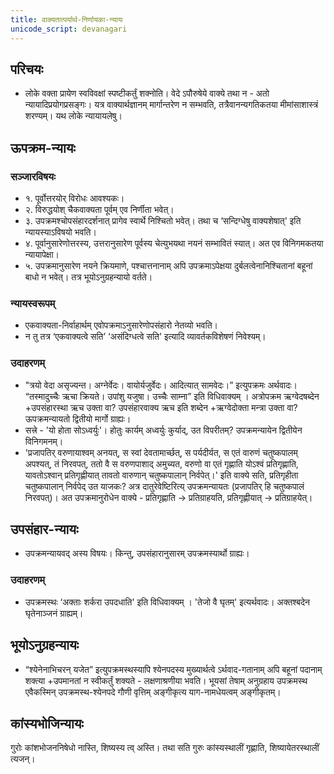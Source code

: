```yaml
---
title: वाक्यतात्पर्यार्थ-निर्णायका-न्यायः
unicode_script: devanagari
---
```


## परिचयः
- लोके वक्ता प्रायेण स्वविवक्षां स्पष्टीकर्तुं शक्नोति। वेदे ऽपौरुषेये वाक्ये तथा न - अतो न्यायादिप्रयोगप्रसङ्गः। यत्र वाक्यार्थज्ञानम् मार्गान्तरेण न सम्भवति, तत्रैवानन्यगतिकतया मीमांसाशास्त्रं शरण्यम्। यथ लोके न्यायायलेषु।

## ऊपक्रम-न्यायः
### सञ्जारविषयः
- १. पूर्वोत्तरयोर् विरोधः आवश्यकः। 
- २. विरुद्धयोश् चैकवाक्यता पूर्वम् एव निर्णीता भवेत्। 
- ३. उपक्रमश्चोपसंहारदर्शनात् प्रागेव स्वार्थे निश्चितो भवेत्। तथा च ‘सन्दिग्धेषु वाक्यशेषात्' इति न्यायस्याऽविषयो भवति। 
- ४. पूर्वानुसारेणोत्तरस्य, उत्तरानुसारेण पूर्वस्य चेत्युभयथा नयनं सम्भावितं स्यात्। अत एव विनिगमकतया न्यायापेक्षा।
- ५. उपक्रमानुसारेण नयने क्रियमाणे, पश्चात्तनानाम् अपि उपक्रमाऽपेक्षया दुर्बलत्वेनानिश्चितानां बहूनां बाधो न भवेत्। तत्र भूयोऽनुग्रहन्यायो वर्तते।

### न्यायस्वरूपम्
- एकवाक्यता-निर्वाहार्थम् एवोपक्रमाऽनुसारेणोपसंहारो नेतव्यो भवति।
- न तु तत्र ‘एकवाक्यत्वे सति’ ‘असंदिग्धत्वे सति' इत्यादि व्यावर्तकविशेषणं निवेश्यम्। 

### उदाहरणम्
- "त्रयो वेदा असृज्यन्त। अग्नेर्वेदः। वायोर्यजुर्वेदः। आदित्यात् सामवेदः।” इत्युपक्रमः अर्थवादः। “तस्मादुच्चैः ऋचा क्रियते। उपांशु यजुषा। उच्चैः साम्ना” इति विधिवाक्यम् । अत्रोपक्रम ऋग्वेदषब्देन +उपसंहारस्था ऋच उक्ता वा? उपसंहारवाक्य ऋच इति शब्देन +ऋग्वेदोक्ता मन्त्रा उक्ता वा? ऊपक्रमन्यायतो द्वितीयो मार्गो ग्राह्यः।
- सत्त्रे - 'यो होता सोऽध्वर्युः'। होतुः कार्यम् अध्वर्युः कुर्याद्, उत विपरीतम्? उपक्रमन्यायेन द्वितीयेन विनिगमनम्।
- 'प्रजापतिर् वरुणायाश्वम् अनयत्, स स्वां देवतामार्च्छत्, स पर्यदीर्यत, स एतं वारुणं चतुष्कपालम् अपश्यत्, तं निरवपत्, ततो वै स वरुणपाशाद् अमुच्यत, वरुणो वा एतं गृह्णाति योऽश्वं प्रतिगृह्णाति, यावतोऽश्वान् प्रतिगृह्णीयात् तावतो वारुणान् चतुष्कपालान् निर्वपेत्।' इति वाक्ये सति, प्रतिगृहीता चतुष्कपालान् निर्वपेद् उत याजकः? अत्र दातुरेवेष्टिरित्य् उपक्रमन्यायतः (प्रजापतिर् हि चतुष्कपालं निरवपत्)। अत उपक्रमानुरोधेन वाक्ये - प्रतिगृह्णाति → प्रतिग्राहयति, प्रतिगृह्णीयात् → प्रतिग्राहयेत्। 

## उपसंहार-न्यायः
- उपक्रमन्यायवद् अस्य विषयः। किन्तु, उपसंहारानुसारम् उपक्रमस्यार्थो ग्राह्यः।

### उदाहरणम्
- उपक्रमस्थः ‘अक्ताः शर्करा उपदधाति' इति विधिवाक्यम् । 'तेजो वै घृतम्' इत्यर्थवादः। अक्तश्बदेन घृतेनाञ्जनं ग्राह्यम्।

## भूयोऽनुग्रहन्यायः
- “श्येनेनाभिचरन् यजेत” इत्युपक्रमस्थस्यापि श्येनपदस्य मुख्यार्थत्वे ऽर्थवाद-गतानाम् अपि बहूनां पदानाम् शक्त्या +उपमानतां न स्वीकर्तुं शक्यते - लक्षणाश्रणीया भवति। भूयसां तेषाम् अनुग्रहाय उपक्रमस्थ एवैकस्मिन् उपक्रमस्थ-श्येनपदे गौणी वृत्तिम् अङ्गीकृत्य याग-नामधेयत्वम् अङ्गीकृतम्।

## कांस्यभोजिन्यायः
गुरोः कांशभोजननिषेधो नास्ति, शिष्यस्य त्व् अस्ति। तथा सति गुरुः कांस्यस्थालीं गृह्णाति, शिष्यायेतरस्थालीं त्यजन्।